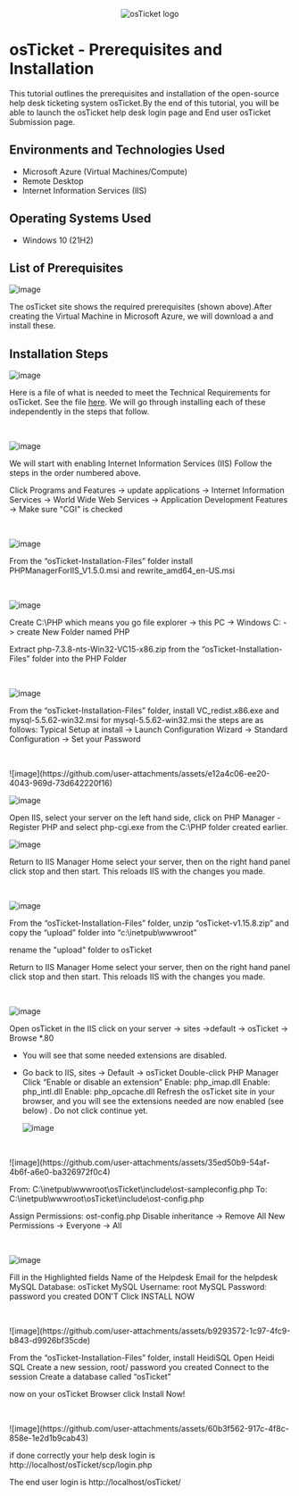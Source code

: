 <p align="center">
<img src="https://i.imgur.com/Clzj7Xs.png" alt="osTicket logo"/>
</p>

<h1>osTicket - Prerequisites and Installation</h1>
This tutorial outlines the prerequisites and installation of the open-source help desk ticketing system osTicket.By the end of this tutorial, you will be able to launch the osTicket help desk login page and End user osTicket Submission page. <br />


<h2>Environments and Technologies Used</h2>

- Microsoft Azure (Virtual Machines/Compute)
- Remote Desktop
- Internet Information Services (IIS)

<h2>Operating Systems Used </h2>

- Windows 10</b> (21H2)

<h2>List of Prerequisites</h2>

![image](https://github.com/user-attachments/assets/ddbb4903-1124-4882-bf3c-ff3da220f66d)

The osTicket site shows the required prerequisites (shown above).After creating the Virtual Machine in Microsoft Azure, we will download a and install these. 

<h2>Installation Steps</h2>

<p>
  
![image](https://github.com/user-attachments/assets/e398a658-d888-4b36-92bc-aff7744895f8)

</p>

<p>
Here is a file of what is needed to meet the Technical Requirements for osTicket. See the file  <a href="www.linkedin.com/in/annabel-salgado-69b67340">here</a>. We will go through installing each of these independently in the steps that follow. 
</p>
<br />

<p>
  
![image](https://github.com/user-attachments/assets/c3ee499a-489b-4df2-844a-364de6a45d24)

</p>
<p>
We will start with enabling Internet Information Services (IIS)
Follow the steps in the order numbered above. 

Click Programs and Features -> update applications -> Internet Information Services -> World Wide Web Services -> Application Development Features -> Make sure "CGI" is checked

</p>
<br />

<p>
  
![image](https://github.com/user-attachments/assets/f7d0a7bc-9f67-4b41-a79f-f1f9c9ef8be0)

</p>
<p>
From the “osTicket-Installation-Files” folder install PHPManagerForIIS_V1.5.0.msi and rewrite_amd64_en-US.msi
</p>
<br />

<p>
  
![image](https://github.com/user-attachments/assets/33281e2a-b32d-499f-bc16-44421e4bfa02)


</p>
<p>
Create C:\PHP
  which means you go file explorer -> this PC -> Windows C: -> create New Folder named PHP

Extract php-7.3.8-nts-Win32-VC15-x86.zip from the “osTicket-Installation-Files” folder into the PHP Folder 

</p>
<br />
<p>
  
![image](https://github.com/user-attachments/assets/c0f6d102-2b8d-44ac-bbe2-ccc3e00c4302)

</p>

<p>
From the “osTicket-Installation-Files” folder, install VC_redist.x86.exe and mysql-5.5.62-win32.msi
for mysql-5.5.62-win32.msi the steps are as follows: 
  Typical Setup at install -> Launch Configuration Wizard  -> Standard Configuration -> Set your Password

</p>
<br />

<p>
![image](https://github.com/user-attachments/assets/e12a4c06-ee20-4043-969d-73d642220f16)

![image](https://github.com/user-attachments/assets/8378396e-c0be-4c18-9938-96a51d38ef63)

</p>
<p>
Open IIS, select your server on the left hand side, click on PHP Manager
-Register PHP and select php-cgi.exe from the C:\PHP folder created earlier.
  
![image](https://github.com/user-attachments/assets/ff8c5997-4d6f-4ed0-8741-a2d06c3acb3e)

Return to IIS Manager Home select your server, then on the right hand panel click stop and then start. This reloads IIS with the changes you made. 

</p>
<br />
<p
  
![image](https://github.com/user-attachments/assets/c5ac2ea8-d4dd-4bfc-b83c-fed17ac355fa)

</p>
<p>
From the “osTicket-Installation-Files” folder, unzip “osTicket-v1.15.8.zip” and copy the “upload” folder into “c:\inetpub\wwwroot”

rename the "upload" folder to osTicket

Return to IIS Manager Home select your server, then on the right hand panel click stop and then start. This reloads IIS with the changes you made. 
 
</p>
<br />
<p>

![image](https://github.com/user-attachments/assets/e1110245-0043-489b-aff0-33e6e07a889e)

</p>
<p>
Open osTicket
  in the IIS click on your server -> sites ->default -> osTicket -> Browse *.80

  - You will see that some needed extensions are disabled.
  - Go back to IIS, sites -> Default -> osTicket
    Double-click PHP Manager
    Click “Enable or disable an extension”
    Enable: php_imap.dll
    Enable: php_intl.dll
    Enable: php_opcache.dll
    Refresh the osTicket site in your browser, and you will see the extensions needed are now enabled (see below) . Do not click continue yet.

    ![image](https://github.com/user-attachments/assets/ce64cb6a-5df9-4255-9276-d84052292ede)


</p>
<br />
<p>
![image](https://github.com/user-attachments/assets/35ed50b9-54af-4b6f-a6e0-ba326972f0c4)

</p>
<p>
From: C:\inetpub\wwwroot\osTicket\include\ost-sampleconfig.php
To: C:\inetpub\wwwroot\osTicket\include\ost-config.php

Assign Permissions: ost-config.php
Disable inheritance -> Remove All
New Permissions -> Everyone -> All


</p>
<br />
<p>
  
![image](https://github.com/user-attachments/assets/afd8bb17-f23e-4c39-a800-e4767635d22a)

</p>
<p>
Fill in the Highlighted fields 
Name of the Helpdesk
Email for the helpdesk
MySQL Database: osTicket
MySQL Username: root
MySQL Password: password you created
DON'T Click INSTALL NOW
  
</p>
<br />

<p>
![image](https://github.com/user-attachments/assets/b9293572-1c97-4fc9-b843-d9926bf35cde)

</p>
<p>
From the “osTicket-Installation-Files” folder, install HeidiSQL 
Open Heidi SQL
Create a new session, root/ password you created
Connect to the session
Create a database called “osTicket”

now on your osTicket Browser click Install Now! 

</p>
<br />


<p>
![image](https://github.com/user-attachments/assets/60b3f562-917c-4f8c-858e-1e2d1b9cab43)

</p>
<p>

if done correctly your help desk login is http://localhost/osTicket/scp/login.php

The end user login is http://localhost/osTicket/
</p>
<br />

